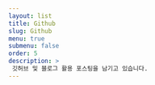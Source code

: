 ```yaml
---
layout: list
title: Github
slug: Github
menu: true
submenu: false
order: 5
description: >
 깃허브 및 블로그 활용 포스팅을 남기고 있습니다.
---
```

